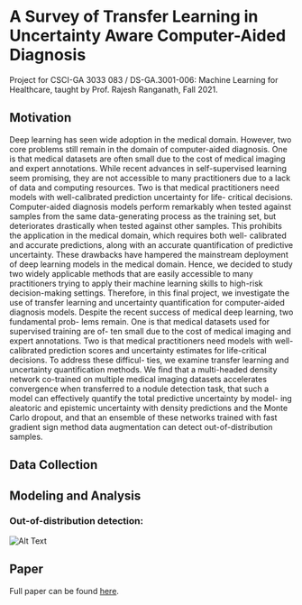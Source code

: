 # A Survey of Transfer Learning in Uncertainty Aware Computer-Aided Diagnosis
Project for CSCI-GA 3033 083 / DS-GA.3001-006: Machine Learning for Healthcare, taught by Prof. Rajesh Ranganath, Fall 2021.

## Motivation
Deep learning has seen wide adoption in the medical domain. However, two core problems still remain in the domain of computer-aided diagnosis. One is that medical datasets are often small due to the cost of medical imaging and expert annotations. While recent advances in self-supervised learning seem promising, they are not accessible to many practitioners due to a lack of data and computing resources. Two is that medical practitioners need models with well-calibrated prediction uncertainty for life- critical decisions. Computer-aided diagnosis models perform remarkably when tested against samples from the same data-generating process as the training set, but deteriorates drastically when tested against other samples. This prohibits the application in the medical domain, which requires both well- calibrated and accurate predictions, along with an accurate quantification of predictive uncertainty. These drawbacks have hampered the mainstream deployment of deep learning models in the medical domain. Hence, we decided to study two widely applicable methods that are easily accessible to many practitioners trying to apply their machine learning skills to high-risk decision-making settings. Therefore, in this final project, we investigate the use of transfer learning and uncertainty quantification for computer-aided diagnosis models.
Despite the recent success of medical deep learning, two fundamental prob- lems remain. One is that medical datasets used for supervised training are of- ten small due to the cost of medical imaging and expert annotations. Two is that medical practitioners need models with well-calibrated prediction scores and uncertainty estimates for life-critical decisions. To address these difficul- ties, we examine transfer learning and uncertainty quantification methods. We find that a multi-headed density network co-trained on multiple medical imaging datasets accelerates convergence when transferred to a nodule detection task, that such a model can effectively quantify the total predictive uncertainty by model- ing aleatoric and epistemic uncertainty with density predictions and the Monte Carlo dropout, and that an ensemble of these networks trained with fast gradient sign method data augmentation can detect out-of-distribution samples.

## Data Collection


## Modeling and Analysis

### Out-of-distribution detection:
![Alt Text](https://drive.google.com/uc?export=view&id=11u9IifTEfqQLm8ytNjzbz0V9j28rF49N)


## Paper
Full paper can be found [here](https://drive.google.com/file/d/1QyUhXMmyKQlslAke4sTUXcZ6wdVsGh7R/view?usp=sharing).
